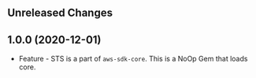Unreleased Changes
------------------

1.0.0 (2020-12-01)
------------------

* Feature - STS is a part of `aws-sdk-core`.  This is a NoOp Gem that loads core.
